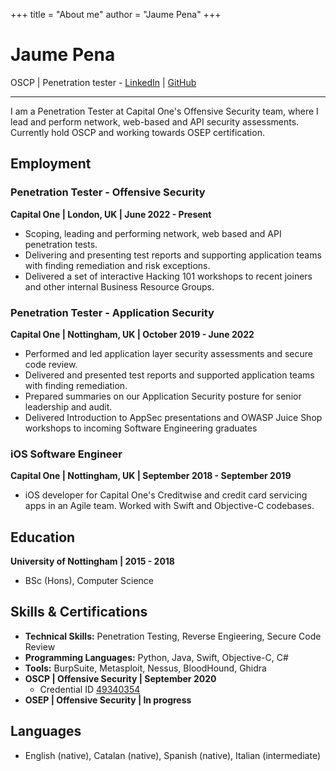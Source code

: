 +++
title = "About me"
author = "Jaume Pena"
+++
# Jaume Pena
OSCP | Penetration tester - [LinkedIn](https://www.linkedin.com/in/jaume-pena) | [GitHub](https://github.com/jaumeee)
***

I am a Penetration Tester at Capital One's Offensive Security team, where I lead and perform network, web-based and API security assessments. Currently hold OSCP and working towards OSEP certification.

## Employment
### Penetration Tester - Offensive Security
**Capital One | London, UK | June 2022 - Present**
- Scoping, leading and performing network, web based and API penetration tests.
- Delivering and presenting test reports and supporting application teams with finding remediation and risk exceptions.
- Delivered a set of interactive Hacking 101 workshops to recent joiners and other internal Business Resource Groups.

### Penetration Tester - Application Security
**Capital One | Nottingham, UK | October 2019 - June 2022**
- Performed and led application layer security assessments and secure code review.
- Delivered and presented test reports and supported application teams with finding remediation.
- Prepared summaries on our Application Security posture for senior leadership and audit.
- Delivered Introduction to AppSec presentations and OWASP Juice Shop workshops to incoming
Software Engineering graduates

### iOS Software Engineer
**Capital One | Nottingham, UK | September 2018 - September 2019**
- iOS developer for Capital One's Creditwise and credit card servicing apps in an Agile team. Worked with Swift and Objective-C codebases.

## Education
**University of Nottingham | 2015 - 2018**
- BSc (Hons), Computer Science

## Skills & Certifications
- **Technical Skills:** Penetration Testing, Reverse Engieering, Secure Code Review
- **Programming Languages:** Python, Java, Swift, Objective-C, C#
- **Tools:** BurpSuite, Metasploit, Nessus, BloodHound, Ghidra
- **OSCP | Offensive Security | September 2020**
  - Credential ID [49340354](https://www.credential.net/88ae5029-07c6-4244-b6d3-bb758597e998)
- **OSEP | Offensive Security | In progress**

## Languages
- English (native), Catalan (native), Spanish (native), Italian (intermediate)

